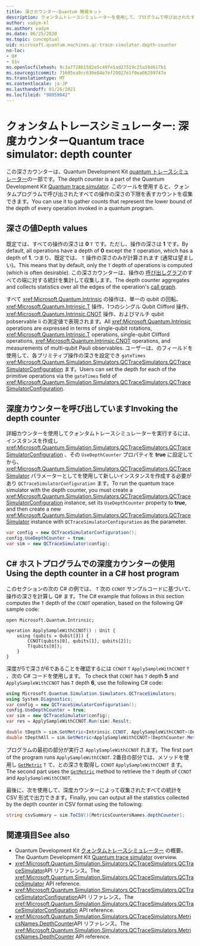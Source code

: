 ```yaml
---
title: 深さカウンター-Quantum 開発キット
description: クォンタムトレースシミュレーターを使用して、プログラムで呼び出されたすべての操作の深さのカウントを収集する Microsoft QDK の深さカウンターについて説明し Q# ます。
author: vadym-kl
ms.author: vadym
ms.date: 06/25/2020
ms.topic: conceptual
uid: microsoft.quantum.machines.qc-trace-simulator.depth-counter
no-loc:
- Q#
- $$v
ms.openlocfilehash: 9c3a772861582e5c49fe5ad27519c25a59d617b1
ms.sourcegitcommit: 71605ea9cc630e84e7ef29027e1f0ea06299747e
ms.translationtype: MT
ms.contentlocale: ja-JP
ms.lasthandoff: 01/26/2021
ms.locfileid: "98859042"
---
```

# <a name="quantum-trace-simulator-depth-counter"></a><span data-ttu-id="ec88e-103">クォンタムトレースシミュレーター: 深度カウンター</span><span class="sxs-lookup"><span data-stu-id="ec88e-103">Quantum trace simulator: depth counter</span></span>

<span data-ttu-id="ec88e-104">この深さカウンターは、Quantum Development Kit [quantum トレースシミュレーター](xref:microsoft.quantum.machines.qc-trace-simulator.intro)の一部です。</span><span class="sxs-lookup"><span data-stu-id="ec88e-104">The depth counter is a part of the Quantum Development Kit [Quantum trace simulator](xref:microsoft.quantum.machines.qc-trace-simulator.intro).</span></span>
<span data-ttu-id="ec88e-105">このツールを使用すると、クォンタムプログラムで呼び出されたすべての操作の深さの下限を表すカウントを収集できます。</span><span class="sxs-lookup"><span data-stu-id="ec88e-105">You can use it to gather counts that represent the lower bound of the depth of every operation invoked in a quantum program.</span></span> 

## <a name="depth-values"></a><span data-ttu-id="ec88e-106">深さの値</span><span class="sxs-lookup"><span data-stu-id="ec88e-106">Depth values</span></span>

<span data-ttu-id="ec88e-107">既定では、すべての操作の深さは **0** `T` です。ただし、操作の深さは **1** です。</span><span class="sxs-lookup"><span data-stu-id="ec88e-107">By default, all operations have a depth of **0** except the `T` operation, which has a depth of **1**.</span></span> <span data-ttu-id="ec88e-108">つまり、既定では、 `T` 操作の深さのみが計算されます (通常は望ましい)。</span><span class="sxs-lookup"><span data-stu-id="ec88e-108">This means that by default, only the `T` depth of operations is computed (which is often desirable).</span></span> <span data-ttu-id="ec88e-109">この深さカウンターは、操作の [呼び出しグラフ](https://en.wikipedia.org/wiki/Call_graph)のすべての端に対する統計を集計して収集します。</span><span class="sxs-lookup"><span data-stu-id="ec88e-109">The depth counter aggregates and collects statistics over all the edges of the operation's [call graph](https://en.wikipedia.org/wiki/Call_graph).</span></span>

<span data-ttu-id="ec88e-110">すべて <xref:Microsoft.Quantum.Intrinsic> の操作は、単一の qubit の回転、 <xref:Microsoft.Quantum.Intrinsic.T> 操作、1つのシングル Qubit Clifford 操作、 <xref:Microsoft.Quantum.Intrinsic.CNOT> 操作、およびマルチ qubit pobservable li の測定値で表現されます。</span><span class="sxs-lookup"><span data-stu-id="ec88e-110">All <xref:Microsoft.Quantum.Intrinsic> operations are expressed in terms of single-qubit rotations, <xref:Microsoft.Quantum.Intrinsic.T> operations, single-qubit Clifford operations, <xref:Microsoft.Quantum.Intrinsic.CNOT> operations, and measurements of multi-qubit Pauli observables.</span></span> <span data-ttu-id="ec88e-111">ユーザーは、のフィールドを使用して、各プリミティブ操作の深さを設定でき `gateTimes` <xref:Microsoft.Quantum.Simulation.Simulators.QCTraceSimulators.QCTraceSimulatorConfiguration> ます。</span><span class="sxs-lookup"><span data-stu-id="ec88e-111">Users can set the depth for each of the primitive operations via the `gateTimes` field of <xref:Microsoft.Quantum.Simulation.Simulators.QCTraceSimulators.QCTraceSimulatorConfiguration>.</span></span>

## <a name="invoking-the-depth-counter"></a><span data-ttu-id="ec88e-112">深度カウンターを呼び出しています</span><span class="sxs-lookup"><span data-stu-id="ec88e-112">Invoking the depth counter</span></span>

<span data-ttu-id="ec88e-113">詳細カウンターを使用してクォンタムトレースシミュレーターを実行するには、インスタンスを作成し <xref:Microsoft.Quantum.Simulation.Simulators.QCTraceSimulators.QCTraceSimulatorConfiguration> 、その `UseDepthCounter` プロパティを **true** に設定してから、 <xref:Microsoft.Quantum.Simulation.Simulators.QCTraceSimulators.QCTraceSimulator> パラメーターとしてを使用して新しいインスタンスを作成する必要があり `QCTraceSimulatorConfiguration` ます。</span><span class="sxs-lookup"><span data-stu-id="ec88e-113">To run the quantum trace simulator with the depth counter, you must create a <xref:Microsoft.Quantum.Simulation.Simulators.QCTraceSimulators.QCTraceSimulatorConfiguration> instance, set its `UseDepthCounter` property to **true**, and then create a new <xref:Microsoft.Quantum.Simulation.Simulators.QCTraceSimulators.QCTraceSimulator> instance with `QCTraceSimulatorConfiguration` as the parameter.</span></span> 

```csharp
var config = new QCTraceSimulatorConfiguration();
config.UseDepthCounter = true;
var sim = new QCTraceSimulator(config);
```

## <a name="using-the-depth-counter-in-a-c-host-program"></a><span data-ttu-id="ec88e-114">C# ホストプログラムでの深度カウンターの使用</span><span class="sxs-lookup"><span data-stu-id="ec88e-114">Using the depth counter in a C# host program</span></span>

<span data-ttu-id="ec88e-115">このセクションの次の C# の例では、 `T` 次の `CCNOT` サンプルコードに基づいて、操作の深さを計算し Q# ます。</span><span class="sxs-lookup"><span data-stu-id="ec88e-115">The C# example that follows in this section computes the `T` depth of the `CCNOT` operation, based on the following Q# sample code:</span></span>

```qsharp
open Microsoft.Quantum.Intrinsic;

operation ApplySampleWithCCNOT() : Unit {
    using (qubits = Qubit[3]) {
        CCNOT(qubits[0], qubits[1], qubits[2]);
        T(qubits[0]);
    }
}
```

<span data-ttu-id="ec88e-116">深度が5で深さが6であることを確認するには `CCNOT` `T`  `ApplySampleWithCCNOT` `T` 、次の C# コードを使用します。 </span><span class="sxs-lookup"><span data-stu-id="ec88e-116">To check that `CCNOT` has `T` depth **5** and `ApplySampleWithCCNOT` has `T` depth **6**, use the following C# code:</span></span>

```csharp
using Microsoft.Quantum.Simulation.Simulators.QCTraceSimulators;
using System.Diagnostics;
var config = new QCTraceSimulatorConfiguration();
config.UseDepthCounter = true;
var sim = new QCTraceSimulator(config);
var res = ApplySampleWithCCNOT.Run(sim).Result;

double tDepth = sim.GetMetric<Intrinsic.CCNOT, ApplySampleWithCCNOT>(DepthCounter.Metrics.Depth);
double tDepthAll = sim.GetMetric<ApplySampleWithCCNOT>(DepthCounter.Metrics.Depth);
```

<span data-ttu-id="ec88e-117">プログラムの最初の部分が実行さ `ApplySampleWithCCNOT` れます。</span><span class="sxs-lookup"><span data-stu-id="ec88e-117">The first part of the program runs `ApplySampleWithCCNOT`.</span></span> <span data-ttu-id="ec88e-118">2番目の部分では、メソッドを使用し [`GetMetric`](https://docs.microsoft.com/dotnet/api/microsoft.quantum.simulation.simulators.qctracesimulators.qctracesimulator.getmetric) `T` て、との深さを取得し `CCNOT` `ApplySampleWithCCNOT` ます。</span><span class="sxs-lookup"><span data-stu-id="ec88e-118">The second part uses the [`GetMetric`](https://docs.microsoft.com/dotnet/api/microsoft.quantum.simulation.simulators.qctracesimulators.qctracesimulator.getmetric) method to retrieve the `T` depth of `CCNOT` and `ApplySampleWithCCNOT`.</span></span> 

<span data-ttu-id="ec88e-119">最後に、次を使用して、深度カウンターによって収集されたすべての統計を CSV 形式で出力できます。</span><span class="sxs-lookup"><span data-stu-id="ec88e-119">Finally, you can output all the statistics collected by the depth counter in CSV format using the following:</span></span>
```csharp
string csvSummary = sim.ToCSV()[MetricsCountersNames.depthCounter];
```

## <a name="see-also"></a><span data-ttu-id="ec88e-120">関連項目</span><span class="sxs-lookup"><span data-stu-id="ec88e-120">See also</span></span>

- <span data-ttu-id="ec88e-121">Quantum Development Kit [クォンタムトレースシミュレーター](xref:microsoft.quantum.machines.qc-trace-simulator.intro) の概要。</span><span class="sxs-lookup"><span data-stu-id="ec88e-121">The Quantum Development Kit [Quantum trace simulator](xref:microsoft.quantum.machines.qc-trace-simulator.intro) overview.</span></span>
- <span data-ttu-id="ec88e-122"><xref:Microsoft.Quantum.Simulation.Simulators.QCTraceSimulators.QCTraceSimulator>API リファレンス。</span><span class="sxs-lookup"><span data-stu-id="ec88e-122">The <xref:Microsoft.Quantum.Simulation.Simulators.QCTraceSimulators.QCTraceSimulator> API reference.</span></span>
- <span data-ttu-id="ec88e-123"><xref:Microsoft.Quantum.Simulation.Simulators.QCTraceSimulators.QCTraceSimulatorConfiguration>API リファレンス。</span><span class="sxs-lookup"><span data-stu-id="ec88e-123">The <xref:Microsoft.Quantum.Simulation.Simulators.QCTraceSimulators.QCTraceSimulatorConfiguration> API reference.</span></span>
- <span data-ttu-id="ec88e-124"><xref:Microsoft.Quantum.Simulation.Simulators.QCTraceSimulators.MetricsNames.DepthCounter>API リファレンス。</span><span class="sxs-lookup"><span data-stu-id="ec88e-124">The <xref:Microsoft.Quantum.Simulation.Simulators.QCTraceSimulators.MetricsNames.DepthCounter> API reference.</span></span>
